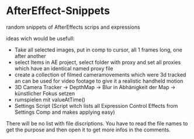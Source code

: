 # AfterEffect-Snippets

random snippets of AfterEffects scrips and expressions

ideas wich would be usefull:
- Take all selected images, put in comp to cursor, all 1 frames long, one after another
- select Items in AE project, select folder with proxy and set all proxies which have an identical named proxy file
- create a collection of filmed cameramovements which were 3d tracked an can be used for video footage to give it a realistic handheld motion
- 3D Camera Tracker -> DepthMap -> Blur in Abhänigkeit der Map -> künstlicher Fokus setzen
- rumspielen mit valueAtTime()
- Settings Script (Script witch lists all Expression Control Effects from Settings Comp and makes applying easy)

There will be no list with file discriptions. You have to read the file names to get the purpose and then open it to get more infos in the comments.
